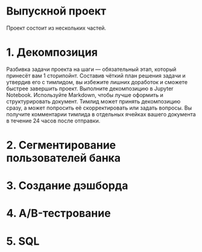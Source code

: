 # Выпускной проект

Проект состоит из нескольких частей.

# 1. Декомпозиция
Разбивка задачи проекта на шаги — обязательный этап, который принесёт вам 1 сторипойнт. Составив чёткий план решения задачи и утвердив его с тимлидом, вы избежите лишних доработок и сможете быстрее завершить проект.
Выполните декомпозицию в Jupyter Notebook. Используйте Markdown, чтобы лучше оформить и структурировать документ.
Тимлид может принять декомпозицию сразу, а может попросить её скорректировать или задать вопросы. Вы получите комментарии тимлида в отдельных ячейках вашего документа в течение 24 часов после отправки.

# 2. Сегментирование пользователей банка

# 3. Создание дэшборда

# 4. A/B-тестрование

# 5. SQL
